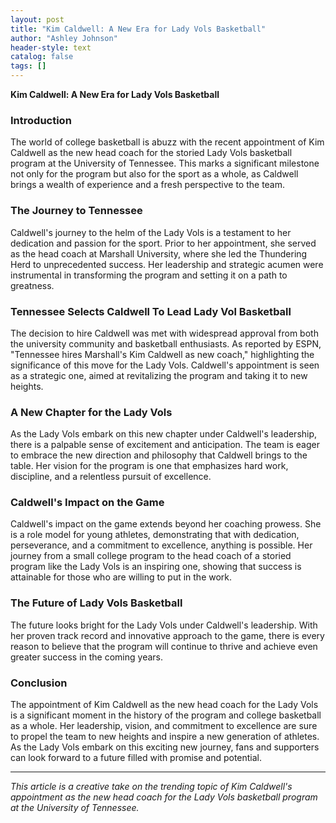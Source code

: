 ```yaml
---
layout: post
title: "Kim Caldwell: A New Era for Lady Vols Basketball"
author: "Ashley Johnson"
header-style: text
catalog: false
tags: []
---
```


**Kim Caldwell: A New Era for Lady Vols Basketball**

### **Introduction**

The world of college basketball is abuzz with the recent appointment of Kim Caldwell as the new head coach for the storied Lady Vols basketball program at the University of Tennessee. This marks a significant milestone not only for the program but also for the sport as a whole, as Caldwell brings a wealth of experience and a fresh perspective to the team.

### **The Journey to Tennessee**

Caldwell's journey to the helm of the Lady Vols is a testament to her dedication and passion for the sport. Prior to her appointment, she served as the head coach at Marshall University, where she led the Thundering Herd to unprecedented success. Her leadership and strategic acumen were instrumental in transforming the program and setting it on a path to greatness.

### **Tennessee Selects Caldwell To Lead Lady Vol Basketball**

The decision to hire Caldwell was met with widespread approval from both the university community and basketball enthusiasts. As reported by ESPN, "Tennessee hires Marshall's Kim Caldwell as new coach," highlighting the significance of this move for the Lady Vols. Caldwell's appointment is seen as a strategic one, aimed at revitalizing the program and taking it to new heights.

### **A New Chapter for the Lady Vols**

As the Lady Vols embark on this new chapter under Caldwell's leadership, there is a palpable sense of excitement and anticipation. The team is eager to embrace the new direction and philosophy that Caldwell brings to the table. Her vision for the program is one that emphasizes hard work, discipline, and a relentless pursuit of excellence.

### **Caldwell's Impact on the Game**

Caldwell's impact on the game extends beyond her coaching prowess. She is a role model for young athletes, demonstrating that with dedication, perseverance, and a commitment to excellence, anything is possible. Her journey from a small college program to the head coach of a storied program like the Lady Vols is an inspiring one, showing that success is attainable for those who are willing to put in the work.

### **The Future of Lady Vols Basketball**

The future looks bright for the Lady Vols under Caldwell's leadership. With her proven track record and innovative approach to the game, there is every reason to believe that the program will continue to thrive and achieve even greater success in the coming years.

### **Conclusion**

The appointment of Kim Caldwell as the new head coach for the Lady Vols is a significant moment in the history of the program and college basketball as a whole. Her leadership, vision, and commitment to excellence are sure to propel the team to new heights and inspire a new generation of athletes. As the Lady Vols embark on this exciting new journey, fans and supporters can look forward to a future filled with promise and potential.

---

*This article is a creative take on the trending topic of Kim Caldwell's appointment as the new head coach for the Lady Vols basketball program at the University of Tennessee.*